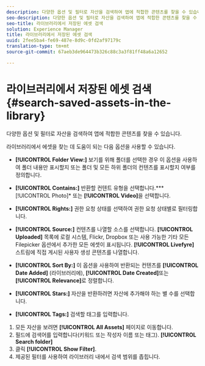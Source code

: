 ```yaml
---
description: 다양한 옵션 및 필터로 자산을 검색하여 앱에 적합한 콘텐츠를 찾을 수 있습니다.
seo-description: 다양한 옵션 및 필터로 자산을 검색하여 앱에 적합한 콘텐츠를 찾을 수 있습니다.
seo-title: 라이브러리에서 저장된 에셋 검색
solution: Experience Manager
title: 라이브러리에서 저장된 에셋 검색
uuid: 2fee5ba4-fe69-487e-8d9c-0fd2af97179c
translation-type: tm+mt
source-git-commit: 67aeb3de964473b326c88c3a3f81ff48a6a12652

---
```



# 라이브러리에서 저장된 에셋 검색{#search-saved-assets-in-the-library}

다양한 옵션 및 필터로 자산을 검색하여 앱에 적합한 콘텐츠를 찾을 수 있습니다.

라이브러리에서 에셋을 찾는 데 도움이 되는 다음 옵션을 사용할 수 있습니다.

* **[!UICONTROL Folder View:]** 보기를 위해 폴더를 선택한 경우 이 옵션을 사용하여 폴더 내용만 표시할지 또는 폴더 및 모든 하위 폴더의 컨텐츠를 표시할지 여부를 정의합니다.
* **[!UICONTROL Contains:]** 반환할 컨텐트 유형을 선택합니다.*** [!UICONTROL Photo]* 또는 **[!UICONTROL Video]**&#x200B;을 선택합니다.

* **[!UICONTROL Rights:]** 권한 요청 상태를 선택하여 권한 요청 상태별로 필터링합니다.
* **[!UICONTROL Source:]** 컨텐츠를 나열할 소스를 선택합니다. **[!UICONTROL Uploaded]** 목록에 로컬 시스템, Flickr, Dropbox 또는 사용 가능한 기타 모든 Filepicker 옵션에서 추가한 모든 에셋이 표시됩니다. **[!UICONTROL Livefyre]** 스트림에 직접 게시된 사용자 생성 콘텐츠를 나열합니다.

* **[!UICONTROL Sort By:]** 이 옵션을 사용하여 반환되는 컨텐츠를 **[!UICONTROL Date Added]** (라이브러리에), **[!UICONTROL Date Created]**&#x200B;또는 **[!UICONTROL Relevance]**&#x200B;로 정렬합니다.

* **[!UICONTROL Stars:]** 자산을 반환하려면 자산에 추가해야 하는 별 수를 선택합니다.
* **[!UICONTROL Tags:]** 검색할 태그를 입력합니다.

1. 모든 자산을 보려면 **[!UICONTROL All Assets]** 페이지로 이동합니다.
1. 필드에 검색어를 입력합니다(키워드 또는 작성자 이름 또는 태그). **[!UICONTROL Search folder]**
1. 클릭 **[!UICONTROL Show Filter]**.
1. 제공된 필터를 사용하여 라이브러리 내에서 검색 범위를 좁힙니다.
